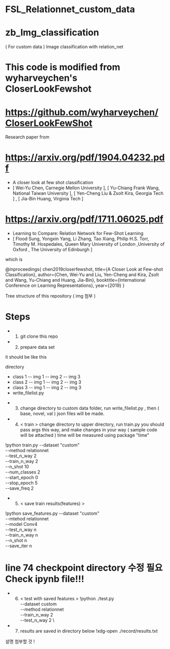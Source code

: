 # FSL_Relationnet_custom_data
# zb_Img_classification
( For custom data ) Image classification with relation_net 

# This code is modified from wyharveychen's CloserLookFewshot 
# https://github.com/wyharveychen/CloserLookFewShot

Research paper from 
# https://arxiv.org/pdf/1904.04232.pdf
- A closer look at few shot classification 
- [ Wei-Yu Chen, Carnegie Mellon University ], [ Yu-Chiang Frank Wang, National Taiwan University ], [ Yen-Cheng Liu & Zsolt Kira, Georgia Tech ] ,
[ Jia-Bin Huang, Virginia Tech ] 

# https://arxiv.org/pdf/1711.06025.pdf
- Learning to Compare: Relation Network for Few-Shot Learning
- [ Flood Sung, Yongxin Yang, Li Zhang, Tao Xiang, Philip H.S. Torr, Timothy M. Hospedales, Queen Mary University of London ,University of Oxford , The University of Edinburgh ] 

which is 

@inproceedings{
chen2019closerfewshot,
title={A Closer Look at Few-shot Classification},
author={Chen, Wei-Yu and Liu, Yen-Cheng and Kira, Zsolt and Wang, Yu-Chiang and  Huang, Jia-Bin},
booktitle={International Conference on Learning Representations},
year={2019}
}

Tree structure of this repository ( img 첨부 ) 

# Steps 

* 1. git clone this repo 
* 2. prepare data set 

it should be like this 

directory 
- class 1
-- img 1
-- img 2
-- img 3 
- class 2
-- img 1
-- img 2
-- img 3 
- class 3 
-- img 1
-- img 2
-- img 3 
- write_filelist.py 

* 3. change directory to custom data folder, run write_filelist.py , then ( base, novel, val ) json files will be made. 

* 4. < train > 
change directory to upper directory, run train.py 
you should pass args this way, and make changes in your way ( sample code will be attached ) 
time will be measured using package "time" 

!python train.py --dataset "custom"\
--method relationnet\
--test_n_way 2\
--train_n_way 2\
--n_shot 10\
--num_classes 2\
--start_epoch 0\
--stop_epoch 5\
--save_freq 2

* 5. < save train results(features) >

!python save_features.py --dataset "custom"\
--mtehod relationnet\
--model Conv4\
--test_n_way n\
--train_n_way n\
--n_shot n\
--save_iter n

# line 74 checkpoint directory 수정 필요 Check ipynb file!!!

* 6. < test with saved features > 
!python ./test.py \
--dataset custom \
--method relationnet \
--train_n_way 2 \
--test_n_way 2 \


* 7. results are saved in directory below
!xdg-open ./record/results.txt

설명 첨부할 것 ! 


